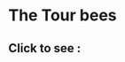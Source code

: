 <h1>The Tour bees</h1>

  <h2> Click to see  :  <a href="https://the-tour-bee.netlify.app/>Live Site</a></h2>
  
<hr>
<h3>This Website is made with react, bootstrap, and some css and Jason, Firebase</h3>


<h2>This website is for Hospital Services</h2>
<br>
<h2>Functionality</h2>
<ul> 
<li>This Site has Firebase Authentication</li>
<li>MongoDB server</li>
<li>Heroku</li>
<li>React based website</li>
<li>React React private route</li>
<li>React Bootstrap</li>
<li>Custom CSS</li>
<li>Javascript function</li>

</ul>
